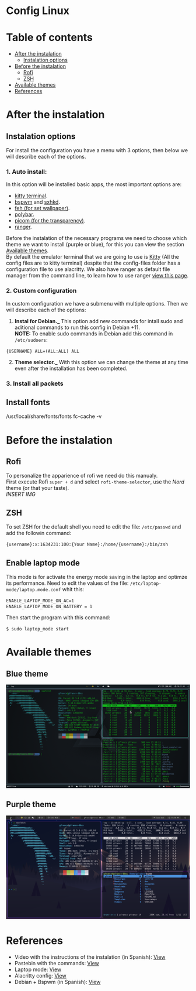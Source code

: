 # Config Linux

# Table of contents

-   [After the instalation](#after-the-instalation)
    -   [Instalation options](#instalation-options)
-   [Before the instalation](#before-the-instalation)
    -   [Rofi](#rofi)
    -   [ZSH](#zsh)
-   [Available themes](#available-themes)
-   [References](#references)

# After the instalation

## Instalation options

For install the configuration you have a menu with 3 options, then below we will describe each of the options.

### 1. Auto install:

In this option will be installed basic apps, the most important options are:

-   [kitty terminal](https://github.com/kovidgoyal/kitty).
-   [bspwm](https://github.com/baskerville/bspwm) and [sxhkd](https://github.com/baskerville/sxhkd).
-   [feh (for set wallpaper)](https://github.com/derf/feh).
-   [polybar](https://github.com/polybar/polybar).
-   [picom (for the transparency)](https://github.com/yshui/picom).
-   [ranger](https://github.com/ranger/ranger).

Before the instalation of the necessary programs we need to choose which theme we want to install (purple or blue), for this you can view the section [Available themes](#available-themes).  
By default the emulator terminal that we are going to use is [Kitty](https://github.com/kovidgoyal/kitty) (All the config files are to kitty terminal) despite that the config-files folder has a configuration file to use alacritty. We also have ranger as default file manager from the command line, to learn how to use ranger [view this page](https://www.digitalocean.com/community/tutorials/installing-and-using-ranger-a-terminal-file-manager-on-a-ubuntu-vps).

### 2. Custom configuration

In custom configuration we have a submenu with multiple options. Then we will describe each of the options:

1. **Instal for Debian.\_** This option add new commands for intall sudo and aditional commands to run this config in Debian +11.  
   **NOTE:** To enable sudo commands in Debian add this command in `/etc/sudoers`:

```
{USERNAME} ALL=(ALL:ALL) ALL
```

2. **Theme selector.\_** With this option we can change the theme at any time even after the installation has been completed.

### 3. Install all packets

## Install fonts

/usr/local/share/fonts/fonts
fc-cache -v

# Before the instalation

## Rofi

To personalize the apparience of rofi we need do this manualy.  
First execute Rofi `super + d` and select `rofi-theme-selector`, use the _Nord_ theme (or that your taste).  
_INSERT IMG_

## ZSH

To set ZSH for the default shell you need to edit the file: `/etc/passwd` and add the followin command:

```bash
{username}:x:1634231:100:{Your Name}:/home/{username}:/bin/zsh
```

## Enable laptop mode

This mode is for activate the energy mode saving in the laptop and optimze its performance. Need to edit the values of the file: `/etc/laptop-mode/laptop.mode.conf` whit this:

```
ENABLE_LAPTOP_MODE_ON_AC=1
ENABLE_LAPTOP_MODE_ON_BATTERY = 1
```

Then start the program with this command:

```
$ sudo laptop_mode start
```

# Available themes

## Blue theme

![Preview1](/images/preview/preview-blue.png)

## Purple theme

![Preview2](/images/preview/preview-purple.png)

# References

-   Video with the instructions of the instalation (in Spanish): [View](https://www.youtube.com/watch?v=mHLwfI1nHHY)
-   Pastebin with the commands: [View](https://pastebin.com/EEX1Dsuq)
-   Laptop mode: [View](https://askubuntu.com/questions/180712/how-to-enable-laptop-mode)
-   Alacritty config: [View](https://gist.github.com/yoonhoGo/61ea18476a127f5db7b86471ee027876)
-   Debian + Bspwm (in Spanish): [View](https://www.youtube.com/watch?v=823RcAIitjk)
